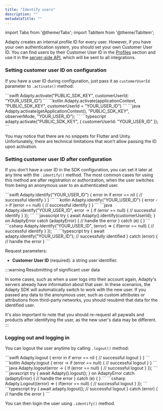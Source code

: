 ```yaml
---
title: "Identify users"
description: ""
metadataTitle: ""
---
```

import Tabs from '@theme/Tabs';
import TabItem from '@theme/TabItem'; 

Adapty creates an internal profile ID for every user. However, if you have your own authentication system, you should set your own Customer User ID. You can find users by their Customer User ID in the [Profiles](profiles-crm) section and use it in the [server-side API](getting-started-with-server-side-api), which will be sent to all integrations.

### Setting customer user ID on configuration

If you have a user ID during configuration, just pass it as `customerUserId` parameter to `.activate()` method:

<Tabs>
<TabItem value="Swift" label="Swift" default>
```swift
Adapty.activate("PUBLIC_SDK_KEY", customerUserId: "YOUR_USER_ID")
```
</TabItem>
<TabItem value="kotlin" label="Kotlin" default>
```kotlin
Adapty.activate(applicationContext, "PUBLIC_SDK_KEY", customerUserId = "YOUR_USER_ID")
```
</TabItem>
<TabItem value="java" label="Java" default>
```java
Adapty.activate(getApplicationContext(), "PUBLIC_SDK_KEY", observerMode, "YOUR_USER_ID");
```
</TabItem>
<TabItem value="RN" label="React Native (TS)" default>
```typescript
adapty.activate("PUBLIC_SDK_KEY", {
    customerUserId: "YOUR_USER_ID"
});
```
</TabItem>
</Tabs>

You may notice that there are no snippets for Flutter and Unity. Unfortunately, there are technical limitations that won't allow passing the ID upon activation. 

### Setting customer user ID after configuration

If you don't have a user ID in the SDK configuration, you can set it later at any time with the `.identify()` method. The most common cases for using this method are after registration or authorization, when the user switches from being an anonymous user to an authenticated user.

<Tabs>
<TabItem value="Swift" label="Swift" default>
```swift
Adapty.identify("YOUR_USER_ID") { error in
    if error == nil {
        // successful identify
    }
}
```
</TabItem>
<TabItem value="kotlin" label="Kotlin" default>
```kotlin
Adapty.identify("YOUR_USER_ID") { error ->
    if (error == null) {
        // successful identify
    }
}
```
</TabItem>
<TabItem value="java" label="Java" default>
```java
Adapty.identify("YOUR_USER_ID", error -> {
    if (error == null) {
        // successful identify
    }
});
```
</TabItem>
<TabItem value="Flutter" label="Flutter" default>
```javascript
try {
  await Adapty().identify(customerUserId);
} on AdaptyError catch (adaptyError) {
  // handle the error
} catch (e) {
}
```
</TabItem>
<TabItem value="Unity" label="Unity" default>
```csharp
Adapty.Identify("YOUR_USER_ID", (error) => {
  if(error == null) {
    // successful identify
  }
});
```
</TabItem>
<TabItem value="RN" label="React Native (TS)" default>
```typescript
try {
    await adapty.identify("YOUR_USER_ID");
    // successfully identified
} catch (error) {
    // handle the error
}
```
</TabItem>
</Tabs>

Request parameters:

- **Customer User ID** (required): a string user identifier.

:::warning
Resubmitting of significant user data

In some cases, such as when a user logs into their account again, Adapty's servers already have information about that user. In these scenarios, the Adapty SDK will automatically switch to work with the new user. If you passed any data to the anonymous user, such as custom attributes or attributions from third-party networks, you should resubmit that data for the identified user.

It's also important to note that you should re-request all paywalls and products after identifying the user, as the new user's data may be different.
:::

### Logging out and logging in

You can logout the user anytime by calling `.logout()` method:

<Tabs>
<TabItem value="Swift" label="Swift" default>
```swift
Adapty.logout { error in
    if error == nil {
        // successful logout
    }
}
```
</TabItem>
<TabItem value="kotlin" label="Kotlin" default>
```kotlin
Adapty.logout { error ->
    if (error == null) {
        // successful logout
    }
}
```
</TabItem>
<TabItem value="java" label="Java" default>
```java
Adapty.logout(error -> {
    if (error == null) {
        // successful logout
    }
});
```
</TabItem>
<TabItem value="Flutter" label="Flutter" default>
```javascript
try {
  await Adapty().logout();
} on AdaptyError catch (adaptyError) {
  // handle the error
} catch (e) {
}
```
</TabItem>
<TabItem value="Unity" label="Unity" default>
```csharp
Adapty.Logout((error) => {
  if(error == null) {
    // successful logout
  }
});
```
</TabItem>
<TabItem value="RN" label="React Native (TS)" default>
```typescript
try {
    await adapty.logout();
    // successful logout
} catch (error) {
    // handle the error
}
```
</TabItem>
</Tabs>

You can then login the user using `.identify()` method.